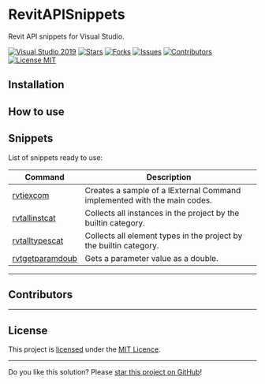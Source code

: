 # RevitAPISnippets

Revit API snippets for Visual Studio.

[![Visual Studio 2019](https://img.shields.io/badge/Visual%20Studio%202019-16.11.7+-blue)](../..)
[![Stars](https://img.shields.io/github/stars/mayconrfreitas/RevitAPISnippets)](../..)
[![Forks](https://img.shields.io/github/forks/mayconrfreitas/RevitAPISnippets)](../..)
[![Issues](https://img.shields.io/github/issues/mayconrfreitas/RevitAPISnippets)](../..)
[![Contributors](https://img.shields.io/github/contributors/mayconrfreitas/RevitAPISnippets)](../..)
[![License MIT](https://img.shields.io/badge/License-MIT-blue.svg)](LICENSE)


## Installation

## How to use

## Snippets

List of snippets ready to use:

Command                                                                                         | Description
------------------------------------------------------------------------------------------------|------------------------------------------------------------------------
[rvtiexcom](./Snippets/RevitAPI2020/CreateIExternalCommand.snippet)                             | Creates a sample of a IExternal Command implemented with the main codes.
[rvtallinstcat](./Snippets/RevitAPI2020/Collector/CollectAllInstancesByCategory.snippett)       | Collects all instances in the project by the builtin category.
[rvtalltypescat](./Snippets/RevitAPI2020/Collector/CollectAllTypesByCategory.snippet)           | Collects all element types in the project by the builtin category.
[rvtgetparamdoub](./Snippets/RevitAPI2020/Parameters/GetParameterValueAsDouble.snippet)         | Gets a parameter value as a double.


---

## Contributors

---

## License

This project is [licensed](LICENSE) under the [MIT Licence](https://en.wikipedia.org/wiki/MIT_License).

---

Do you like this solution? Please [star this project on GitHub](../../stargazers)!